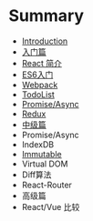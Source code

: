 # Summary

* [Introduction](README.md)
* [入门篇](chapter1.md)
* [React 简介](react-jian-jie.md)
* [ES6入门](es6.md)
* [Webpack](webpack.md)
* [TodoList](todo.md)
* [Promise/Async](promiseasync.md)
* [Redux](redux.md)
* [中级篇](zhong-ji-pian.md)
* Promise/Async
* IndexDB
* [Immutable](immutable.md)
* Virtual DOM
* Diff算法
* React-Router
* 高级篇
* React/Vue 比较

